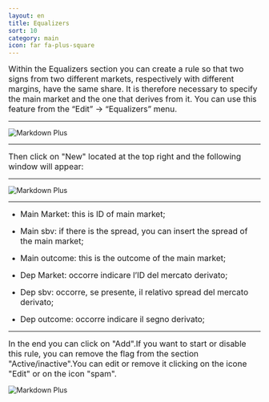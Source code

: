 ```yaml
---
layout: en
title: Equalizers
sort: 10
category: main
icon: far fa-plus-square
---
```

<p class="message">
   
</p>


<font size="3">Within the Equalizers section you can create a rule so that two signs from two different markets, respectively with different margins, have the same share. It is therefore necessary to specify the main market and the one that derives from it. You can use this feature from the “Edit” -> “Equalizers” menu.</font>

---
 ![Markdown Plus]({{site.baseurl}}/public/images/equalizers/equalizers-one.png)

 ---


 <font size="3">Then click on "New" located at the top right and the following window will appear:</font>

 ---

 ![Markdown Plus]({{site.baseurl}}/public/images/equalizers/equalizers-two.png)

 ---


 - <font size="3">Main Market: this is ID of main market;</font> 

 - <font size="3">Main sbv: if there is the spread, you can insert the spread of the main market;</font> 

 - <font size="3">Main outcome: this is the outcome of the main market;</font> 

 - <font size="3">Dep Market: occorre indicare l’ID del mercato derivato;</font> 

 - <font size="3">Dep sbv: occorre, se presente, il relativo spread del mercato derivato;</font> 

 - <font size="3">Dep outcome: occorre indicare il segno derivato;</font> 

 ---

<font size="3">In the end you can click on "Add".If you want to start or disable this rule, you can remove the flag from the section "Active/inactive".You can edit or remove it clicking on the icone "Edit" or on the icon "spam".</font>


![Markdown Plus]({{site.baseurl}}/public/images/equalizers/equalizers-three.png)
 
 






